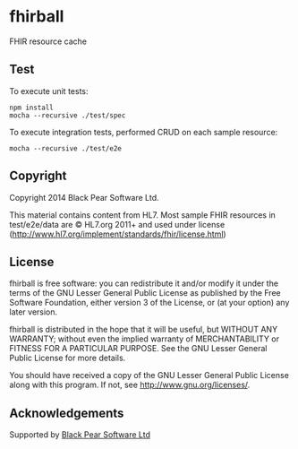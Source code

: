 fhirball
========
FHIR resource cache

Test
----
To execute unit tests:

    npm install
    mocha --recursive ./test/spec

To execute integration tests, performed CRUD on each sample resource:

    mocha --recursive ./test/e2e

Copyright
---------
Copyright 2014 Black Pear Software Ltd.

This material contains content from HL7. Most sample FHIR resources in test/e2e/data are © HL7.org 2011+ and used under license (http://www.hl7.org/implement/standards/fhir/license.html)

License
-------
fhirball is free software: you can redistribute it and/or modify
it under the terms of the GNU Lesser General Public License as published by
the Free Software Foundation, either version 3 of the License, or
(at your option) any later version.

fhirball is distributed in the hope that it will be useful,
but WITHOUT ANY WARRANTY; without even the implied warranty of
MERCHANTABILITY or FITNESS FOR A PARTICULAR PURPOSE.  See the
GNU Lesser General Public License for more details.

You should have received a copy of the GNU Lesser General Public License
along with this program.  If not, see <http://www.gnu.org/licenses/>.

Acknowledgements
----------------
Supported by [Black Pear Software Ltd](www.blackpear.com)